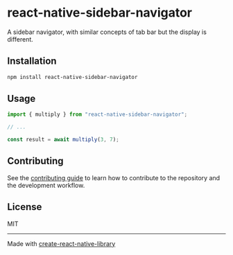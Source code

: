 # react-native-sidebar-navigator
A sidebar navigator, with similar concepts of tab bar but the display is different. 
## Installation

```sh
npm install react-native-sidebar-navigator
```

## Usage

```js
import { multiply } from "react-native-sidebar-navigator";

// ...

const result = await multiply(3, 7);
```

## Contributing

See the [contributing guide](CONTRIBUTING.md) to learn how to contribute to the repository and the development workflow.

## License

MIT

---

Made with [create-react-native-library](https://github.com/callstack/react-native-builder-bob)
